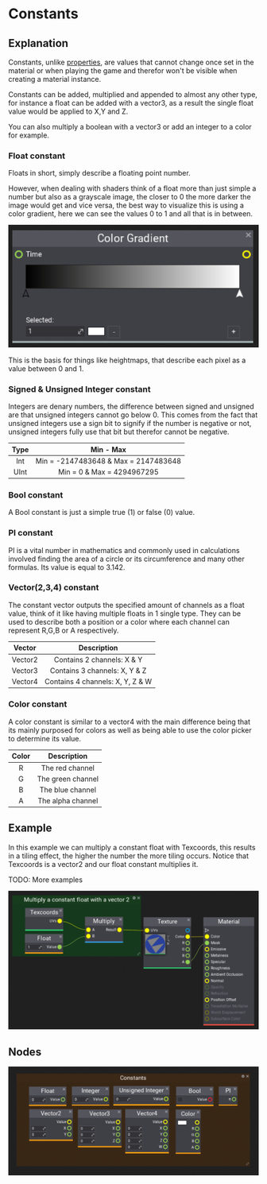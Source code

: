# Constants

## Explanation

Constants, unlike [properties](..\..\material-properties\index.md), are values that cannot change once set in the material or when playing the game and therefor won't be visible when creating a material instance.

Constants can be added, multiplied and appended to almost any other type, for instance a float can be added with a vector3, as a result the single float value would be applied to X,Y and Z.

You can also multiply a boolean with a vector3 or add an integer to a color for example.

### **Float constant**

Floats in short, simply describe a floating point number.

However, when dealing with shaders think of a float more than just simple a number but also as a grayscale image, the closer to 0 the more darker the image would get and vice versa, the best way to visualize this is using a color gradient, here we can see the values 0 to 1 and all that is in between. 

![example](../media/examples/constant-gradient-example.png)

This is the basis for things like heightmaps, that describe each pixel as a value between 0 and 1.


### **Signed & Unsigned Integer constant**

Integers are denary numbers, the difference between signed and unsigned are that unsigned integers cannot go below 0. This comes from the fact that unsigned integers use a sign bit to signify if the number is negative or not, unsigned integers fully use that bit but therefor cannot be negative.

|  Type    |                Min - Max              |
| :------: | :-----------------------------------: |
|  Int     | Min = -2147483648 & Max = 2147483648  |
|  UInt    | Min = 0 & Max = 4294967295            |

### **Bool constant**

A Bool constant is just a simple true (1) or false (0) value.

### **PI constant**

PI is a vital number in mathematics and commonly used in calculations involved finding the area of a circle or its circumference and many other formulas. Its value is equal to 3.142.

### **Vector(2,3,4) constant**

The constant vector outputs the specified amount of channels as a float value, think of it like having multiple floats in 1 single type. They can be used to describe both a position or a color where each channel can represent R,G,B or A respectively.

|    Vector      |           Description             |
| :------------: | :-------------------------------: |
|    Vector2     | Contains 2 channels: X & Y        |
|    Vector3     | Contains 3 channels: X, Y & Z     |
|    Vector4     | Contains 4 channels: X, Y, Z & W  |


### **Color constant**

A color constant is similar to a vector4 with the main difference being that its mainly purposed for colors as well as being able to use the color picker to determine its value.

|  Color |     Description     |
| :----: | :-----------------: |
|  R     |  The red channel    |
|  G     |  The green channel  |
|  B     |  The blue channel   |
|  A     |  The alpha channel  |

## Example

In this example we can multiply a constant float with Texcoords, this results in a tiling effect, the higher the number the more tiling occurs. Notice that Texcoords is a vector2 and our float constant multiplies it.

TODO: More examples

![example](../media/examples/constant-example.png)

## Nodes

![nodes](../media/nodes/constant-nodes.png)
